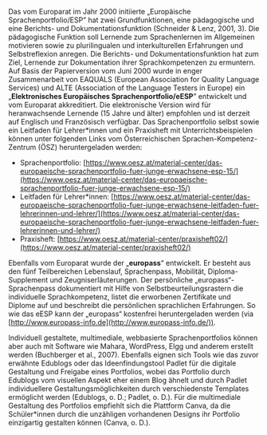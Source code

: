 <!-- filename: 06_Sprachenportfolios.md -->
<!-- title: Sprachenportfolios -->

Das vom Europarat im Jahr 2000 initiierte „Europäische Sprachenportfolio/ESP” hat zwei Grundfunktionen, eine pädagogische und eine Berichts- und Dokumentationsfunktion (Schneider & Lenz, 2001, 3). Die pädagogische Funktion soll Lernende zum Sprachenlernen im Allgemeinen motivieren sowie zu plurilingualen und interkulturellen Erfahrungen und Selbstreflexion anregen. Die Berichts- und Dokumentationsfunktion hat zum Ziel, Lernende zur Dokumentation ihrer Sprachkompetenzen zu ermuntern. Auf Basis der Papierversion vom Juni 2000 wurde in enger Zusammenarbeit von EAQUALS (European Association for Quality Language Services) und ALTE (Association of the Language Testers in Europe) ein „**Elektronisches Europäisches Sprachenportfolio/eESP**” entwickelt und vom Europarat akkreditiert. Die elektronische Version wird für heranwachsende Lernende (15 Jahre und älter) empfohlen und ist derzeit auf Englisch und Französisch verfügbar. Das Sprachenportfolio selbst sowie ein Leitfaden für Lehrer\*innen und ein Praxisheft mit Unterrichtsbeispielen können unter folgenden Links vom Österreichischen Sprachen-Kompetenz-Zentrum (ÖSZ) heruntergeladen werden:

- Sprachenportfolio: [https://www.oesz.at/material-center/das-europaeische-sprachenportfolio-fuer-junge-erwachsene-esp-15/](https://www.oesz.at/material-center/das-europaeische-sprachenportfolio-fuer-junge-erwachsene-esp-15/)
- Leitfaden für Lehrer\*innen: [https://www.oesz.at/material-center/das-europaeische-sprachenportfolio-fuer-junge-erwachsene-leitfaden-fuer-lehrerinnen-und-lehrer/](https://www.oesz.at/material-center/das-europaeische-sprachenportfolio-fuer-junge-erwachsene-leitfaden-fuer-lehrerinnen-und-lehrer/)
- Praxisheft: [https://www.oesz.at/material-center/praxisheft02/](https://www.oesz.at/material-center/praxisheft02/)

Ebenfalls vom Europarat wurde der „**europass**“ entwickelt. Er besteht aus den fünf Teilbereichen Lebenslauf, Sprachenpass, Mobilität, Diploma-Supplement und Zeugniserläuterungen. Der persönliche „europass“-Sprachenpass dokumentiert mit Hilfe von Selbstbeurteilungsrastern die individuelle Sprachkompetenz, listet die erworbenen Zertifikate und Diplome auf und beschreibt die persönlichen sprachlichen Erfahrungen. So wie das eESP kann der „europass“ kostenfrei heruntergeladen werden (via [http://www.europass-info.de](http://www.europass-info.de/)).

Individuell gestaltete, multimediale, webbasierte Sprachenportfolios können aber auch mit Software wie Mahara, WordPress, Elgg und anderem erstellt werden (Buchberger et al., 2007). Ebenfalls eignen sich Tools wie das zuvor erwähnte Edublogs oder das Ideenfindungstool Padlet für die digitale Gestaltung und Freigabe eines Portfolios, wobei das Portfolio durch Edublogs vom visuellen Aspekt eher einem Blog ähnelt und durch Padlet individuellere Gestaltungsmöglichkeiten durch verschiedenste Templates ermöglicht werden (Edublogs, o. D.; Padlet, o. D.). Für die multimediale Gestaltung des Portfolios empfiehlt sich die Plattform Canva, da die Schüler\*innen durch die unzähligen vorhandenen Designs ihr Portfolio einzigartig gestalten können (Canva, o. D.).
